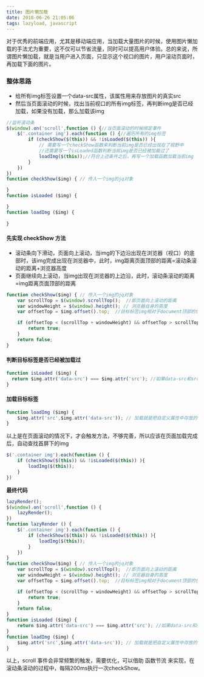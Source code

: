 ```yaml
---
title: 图片懒加载
date: 2018-06-26 21:05:06
tags: lazyload, javascript
---
```

对于优秀的前端应用，尤其是移动端应用，当加载大量图片的时候，使用图片懒加载的手法尤为重要，这不仅可以节省流量，同时可以提高用户体验。总的来说，所谓图片懒加载，就是当用户进入页面，只显示这个视口的图片，用户滚动页面时，再加载下面的图片。

<!-- more -->

### 整体思路

* 给所有img标签设置一个data-src属性，该属性用来存放图片的真实src
* 然后当页面滚动的时候，找出当前视口的所有img标签，再判断img是否已经加载，如果没有加载，那么加载该img

```javascript
//监听滚动条
$(window).on('scroll',function () {//当页面滚动的时候绑定事件
    $('.container img').each(function () {//遍历所有的img标签
        if (checkShow($(this)) && !isLoaded($(this)) ){
            // 需要写一个checkShow函数来判断当前img是否已经出现在了视野中
            //还需要写一个isLoaded函数判断当前img是否已经被加载过了
            loadImg($(this));//符合上述条件之后，再写一个加载函数加载当前img
        }
    })
})
function checkShow($img) { // 传入一个img的jq对象

}
function isLoaded ($img) {

}
function loadImg ($img) {
    
}
```

#### 先实现 checkShow 方法
* 滚动条向下滑动，页面向上滚动，当img的下边沿出现在浏览器（视口）的底部时，该img完成出现在浏览器中，此时，img距离页面顶部的距离=滚动条滚动的距离+浏览器高度
* 页面继续向上滚动，当img出现在浏览器的上边沿，此时，滚动条滚动的距离=img距离页面顶部的距离

```javascript
function checkShow($img) { // 传入一个img的jq对象
    var scrollTop = $(window).scrollTop();  //即页面向上滚动的距离
    var windowHeight = $(window).height(); // 浏览器自身的高度
    var offsetTop = $img.offset().top;  //目标标签img相对于document顶部的位置

    if (offsetTop < (scrollTop + windowHeight) && offsetTop > scrollTop) { //在2个临界状态之间的就为出现在视野中的
        return true;
    }
    return false;
}
```

#### 判断目标标签是否已经被加载过
```javascript
function isLoaded ($img) {
  return $img.attr('data-src') === $img.attr('src'); //如果data-src和src相等那么就是已经加载过了
}
```

#### 加载目标标签
```javascript
function loadImg ($img) {
	$img.attr('src',$img.attr('data-src')); // 加载就是把自定义属性中存放的真实的src地址赋给src属性
}
```

以上是在页面滚动的情况下，才会触发方法，不够完善，所以应该在页面加载完成后，自动查找首屏下的img
```javascript
$('.container img').each(function () {
    if (checkShow($(this)) && !isLoaded($(this)) ){
        loadImg($(this));
    }
})
```

**最终代码**
```javascript
lazyRender();
$(window).on('scroll',function () {
    lazyRender();
})
function lazyRender () {
    $('.container img').each(function () {
        if (checkShow($(this)) && !isLoaded($(this)) ){
            loadImg($(this));
        }
    })
}
function checkShow($img) { // 传入一个img的jq对象
    var scrollTop = $(window).scrollTop();  //即页面向上滚动的距离
    var windowHeight = $(window).height(); // 浏览器自身的高度
    var offsetTop = $img.offset().top;  //目标标签img相对于document顶部的位置

    if (offsetTop < (scrollTop + windowHeight) && offsetTop > scrollTop) { //在2个临界状态之间的就为出现在视野中的
        return true;
    }
    return false;
}
function isLoaded ($img) {
    return $img.attr('data-src') === $img.attr('src'); //如果data-src和src相等那么就是已经加载过了
}
function loadImg ($img) {
    $img.attr('src',$img.attr('data-src')); // 加载就是把自定义属性中存放的真实的src地址赋给src属性
}
```

以上，scroll 事件会非常频繁的触发，需要优化，可以借助 函数节流 来实现，在滚动条滚动的过程中，每隔200ms执行一次checkShow。
